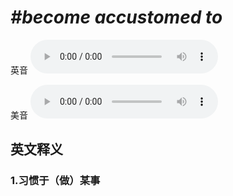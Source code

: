 # ***\#become accustomed to*** 
英音
<audio src="./media/become accustomed to1_AAC.aac" controls="controls"></audio>

美音
<audio src="./media/become accustomed to2_AAC.aac" controls="controls"></audio>



  

英文释义
---
### 1.**习惯于（做）某事**  


